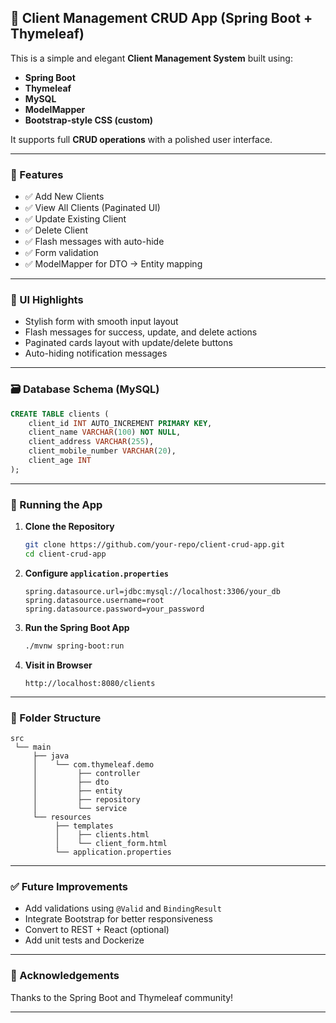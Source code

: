 ## 📘 Client Management CRUD App (Spring Boot + Thymeleaf)

This is a simple and elegant **Client Management System** built using:
- **Spring Boot**
- **Thymeleaf**
- **MySQL**
- **ModelMapper**
- **Bootstrap-style CSS (custom)**

It supports full **CRUD operations** with a polished user interface.

---

### 🔧 Features

- ✅ Add New Clients  
- ✅ View All Clients (Paginated UI)
- ✅ Update Existing Client  
- ✅ Delete Client  
- ✅ Flash messages with auto-hide  
- ✅ Form validation  
- ✅ ModelMapper for DTO → Entity mapping  

---

### 📸 UI Highlights

- Stylish form with smooth input layout
- Flash messages for success, update, and delete actions
- Paginated cards layout with update/delete buttons
- Auto-hiding notification messages

---

### 🗃️ Database Schema (MySQL)

```sql
CREATE TABLE clients (
    client_id INT AUTO_INCREMENT PRIMARY KEY,
    client_name VARCHAR(100) NOT NULL,
    client_address VARCHAR(255),
    client_mobile_number VARCHAR(20),
    client_age INT
);
```

---

### 🚀 Running the App

1. **Clone the Repository**

   ```bash
   git clone https://github.com/your-repo/client-crud-app.git
   cd client-crud-app
   ```

2. **Configure `application.properties`**

   ```properties
   spring.datasource.url=jdbc:mysql://localhost:3306/your_db
   spring.datasource.username=root
   spring.datasource.password=your_password
   ```

3. **Run the Spring Boot App**

   ```bash
   ./mvnw spring-boot:run
   ```

4. **Visit in Browser**

   ```
   http://localhost:8080/clients
   ```

---

### 📁 Folder Structure

```
src
 └── main
     ├── java
     │    └── com.thymeleaf.demo
     │         ├── controller
     │         ├── dto
     │         ├── entity
     │         ├── repository
     │         └── service
     └── resources
          ├── templates
          │    ├── clients.html
          │    └── client_form.html
          └── application.properties
```

---

### ✅ Future Improvements

- Add validations using `@Valid` and `BindingResult`
- Integrate Bootstrap for better responsiveness
- Convert to REST + React (optional)
- Add unit tests and Dockerize

---

### 🙌 Acknowledgements

Thanks to the Spring Boot and Thymeleaf community!  

---

